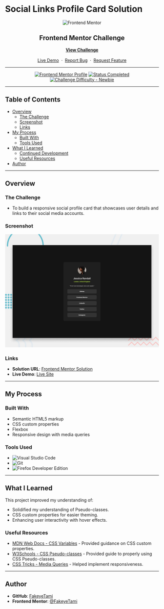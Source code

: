 # Social Links Profile Card Solution

<div align="center">

  <img src="https://www.frontendmentor.io/static/images/logo-mobile.svg" alt="Frontend Mentor" width="80">

  <h2>Frontend Mentor Challenge</h2>
  <p>
    <a href="https://www.frontendmentor.io/challenges/social-links-profile-card" target="_blank"><strong>View Challenge</strong></a>
    <br />
    <br />
    <a href="https://fakeyet.github.io/Social-Links-Profile-Card/" target="_blank">Live Demo</a>
    &nbsp;·&nbsp;
    <a href="https://github.com/Fakeyet/Social-Links-Profile-Card/issues" target="_blank">Report Bug</a>
    &nbsp;·&nbsp;
    <a href="https://github.com/Fakeyet/Social-Links-Profile-Card/issues" target="_blank">Request Feature</a>
  </p>
</div>

---

<div align="center">

[![Frontend Mentor Profile](https://img.shields.io/badge/Profile-FakeyeTami-eee?style=for-the-badge&logo=frontendmentor)](https://www.frontendmentor.io/profile/FakeyeTami)
[![Status Completed](https://img.shields.io/badge/Status-Completed-brightgreen?style=for-the-badge)](#)
[![Challenge Difficulty - Newbie](https://img.shields.io/badge/Difficulty-Newbie-61BECD?style=for-the-badge&logo=frontendmentor)](https://www.frontendmentor.io/challenges?difficulties=1)

</div>

---

## Table of Contents

-   [Overview](#overview)
    -   [The Challenge](#the-challenge)
    -   [Screenshot](#screenshot)
    -   [Links](#links)
-   [My Process](#my-process)
    -   [Built With](#built-with)
    -   [Tools Used](#tools-used)
-   [What I Learned](#what-i-learned)
    -   [Continued Development](#continued-development)
    -   [Useful Resources](#useful-resources)
-   [Author](#author)

---

## Overview

### The Challenge

-   To build a responsive social profile card that showcases user details and links to their social media accounts.

### Screenshot

<div align="center">
  <img src="./assets/images/preview.jpg" alt="Social Links Profile Card Solution Screenshot">
</div>

### Links

-   **Solution URL**: [Frontend Mentor Solution](https://www.frontendmentor.io/solutions/social-links-profile-card-responsive-css-flexbox-vIksJb3eZ)
-   **Live Demo**: [Live Site](https://fakeyeTami.github.io/Social-Links-Profile-Card/)

---

## My Process

### Built With

-   Semantic HTML5 markup
-   CSS custom properties
-   Flexbox
-   Responsive design with media queries

### Tools Used

-   ![Visual Studio Code](https://img.shields.io/badge/Visual%20Studio%20Code-0078D7.svg?style=for-the-badge&logo=visual-studio-code&logoColor=white)
-   ![Git](https://img.shields.io/badge/git-%23F05033.svg?style=for-the-badge&logo=git&logoColor=white)
-   ![Firefox Developer Edition](https://img.shields.io/badge/Firefox%20Developer%20Edition-%23FF7139?style=for-the-badge&logo=firefox&logoColor=white)

---

## What I Learned

This project improved my understanding of:

-   Solidified my understanding of Pseudo-classes.
-   CSS custom properties for easier theming.
-   Enhancing user interactivity with hover effects.

### Useful Resources

-   [MDN Web Docs - CSS Variables](https://developer.mozilla.org/en-US/docs/Web/CSS/--*) - Provided guidance on CSS custom properties.
-   [W3Schools - CSS Pseudo-classes](https://www.w3schools.com/css/css_pseudo_classes.asp) - Provided guide to properly using CSS Pseudo-classes.
-   [CSS Tricks - Media Queries](https://www.w3schools.com/css/css_pseudo_classes.asp) - Helped implement responsiveness.

---

## Author

-   **GitHub**: [FakeyeTami](https://github.com/FakeyeTami)
-   **Frontend Mentor**: [@FakeyeTami](https://www.frontendmentor.io/profile/FakeyeTami)
